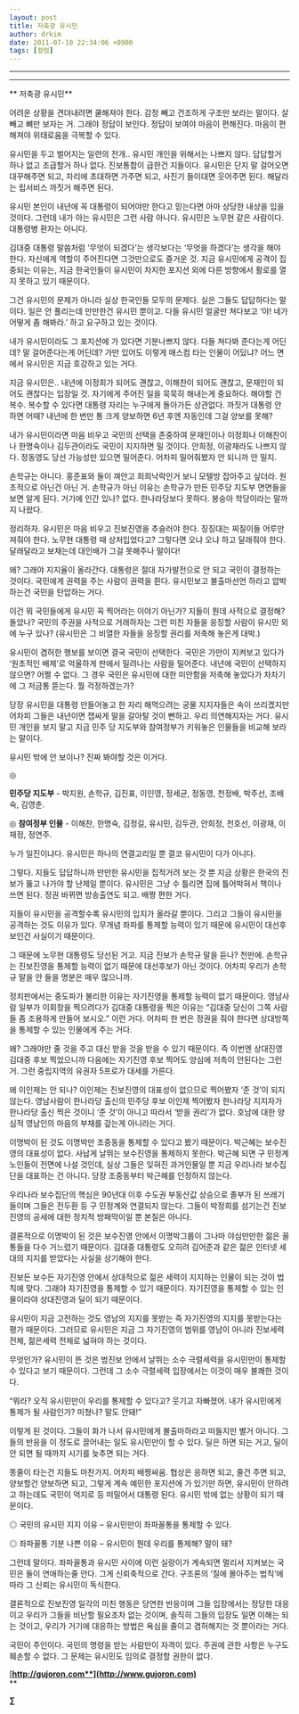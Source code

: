 ```yaml
---
layout: post
title: 저축광 유시민
author: drkim
date: 2011-07-10 22:34:06 +0900
tags: [컬럼]
---
```




**** 

****

 
  ** 저축광 유시민** 

 어려운 상황을 견뎌내려면 쿨해져야 한다. 감정 빼고 건조하게 구조만 보라는 말이다. 살 빼고 뼈만 보자는 거. 그래야 정답이 보인다. 정답이 보여야 마음이 편해진다. 마음이 편해져야 위태로움을 극복할 수 있다. 

 유시민을 두고 벌어지는 일련의 전개.. 유시민 개인을 위해서는 나쁘지 않다. 답답할거 하나 없고 조급할거 하나 없다. 진보통합이 급한건 지들이다. 유시민은 단지 말 걸어오면 대꾸해주면 되고, 자리에 초대하면 가주면 되고, 사진기 들이대면 웃어주면 된다. 해달라는 립서비스 까짓거 해주면 된다. 

 유시민 본인이 내년에 꼭 대통령이 되어야만 한다고 믿는다면 아마 상당한 내상을 입을 것이다. 그런데 내가 아는 유시민은 그런 사람 아니다. 유시민은 노무현 같은 사람이다. 대통령병 환자는 아니다. 

 김대중 대통령 말씀처럼 ‘무엇이 되겠다’는 생각보다는 ‘무엇을 하겠다’는 생각을 해야 한다. 자신에게 역할이 주어진다면 그것만으로도 즐거운 것. 지금 유시민에게 공격이 집중되는 이유는, 지금 한국인들이 유시민이 차지한 포지션 외에 다른 방향에서 활로를 열지 못하고 있기 때문이다. 

 그건 유시민의 문제가 아니라 실상 한국인들 모두의 문제다. 실은 그들도 답답하다는 말이다. 일은 안 풀리는데 만만한건 유시민 뿐이고. 다들 유시민 얼굴만 쳐다보고 ‘야! 네가 어떻게 좀 해봐라.’ 하고 요구하고 있는 것이다. 

 내가 유시민이라도 그 포지션에 가 있다면 기분나쁘지 않다. 다들 쳐다봐 준다는게 어딘데? 말 걸어준다는게 어딘데? 가만 있어도 이렇게 매스컴 타는 인물이 어딨냐? 어느 면에서 유시민은 지금 호강하고 있는 거다. 

 지금 유시민은.. 내년에 이정희가 되어도 괜찮고, 이해찬이 되어도 괜찮고, 문재인이 되어도 괜찮다는 입장일 것. 자기에게 주어진 일을 묵묵히 해내는게 중요하다. 해야할 건 복수. 복수할 수 있다면 대통령 자리는 누구에게 돌아가든 상관없다. 까짓거 대통령 안 하면 어때? 내년에 한 번만 통 크게 양보하면 6년 후엔 자동인데 그걸 양보를 못해?

 내가 유시민이라면 마음 비우고 국민의 선택을 존중하여 문재인이나 이정희나 이해찬이나 한명숙이나 김두관이라도 국민이 지지하면 밀 것이다. 안희정, 이광재라도 나쁘지 않다. 정동영도 당선 가능성만 있으면 밀어준다. 어차피 밀어줘봤자 안 되니까 안 밀지. 

 손학규는 아니다. 홍준표와 둘이 껴안고 희희낙락인거 보니 모텔방 잡아주고 싶더라. 원초적으로 아닌건 아닌 거. 손학규가 아닌 이유는 손학규가 만든 민주당 지도부 면면들을 보면 알게 된다. 거기에 인간 있나? 없다. 한나라당보다 못하다. 봉숭아 학당이라는 말까지 나왔다.

 정리하자. 유시민은 마음 비우고 진보진영을 추슬러야 한다. 징징대는 찌질이들 어루만져줘야 한다. 노무현 대통령 때 상처입었다고? 그렇다면 오냐 오냐 하고 달래줘야 한다. 달래달라고 보채는데 대인배가 그걸 못해주나 말이다! 

 왜? 그래야 지지율이 올라간다. 대통령은 절대 자가발전으로 안 되고 국민이 결정하는 것이다. 국민에게 권력을 주는 사람이 권력을 쥔다. 유시민보고 불출마선언 하라고 압박하는건 국민을 탄압하는 거다. 

 이건 뭐 국민들에게 유시민 꼭 찍어라는 이야기 아닌가? 지들이 뭔데 사적으로 결정해? 돌았나? 국민의 주권을 사적으로 거래하자는 그런 미친 자들을 응징할 사람이 유시민 외에 누구 있나? (유시민은 그 비열한 자들을 응징할 권리를 저축해 놓은게 대박.)

 유시민이 겸허한 행보를 보이면 결국 국민이 선택한다. 국민은 가만이 지켜보고 있다가 ‘원초적인 배제’로 억울하게 판에서 밀려나는 사람을 밀어준다. 내년에 국민이 선택하지 않으면? 어쩔 수 없다. 그 경우 국민은 유시민에 대한 미안함을 저축해 놓았다가 차차기에 그 저금통 뜯는다. 뭘 걱정하겠는가?

 당장 유시민을 대통령 만들어놓고 한 자리 해먹으려는 궁물 지지자들은 속이 쓰리겠지만 어차피 그들은 내년이면 잽싸게 말을 갈아탈 것이 뻔하고. 우리 의연해지자는 거다. 유시민 개인을 보지 말고 지금 민주 당 지도부와 참여정부가 키워놓은 인물들을 비교해 보라는 말이다.

 유시민 밖에 안 보이나? 진짜 봐야할 것은 이거다.

 ◎ 

**민주당 지도부** - 박지원, 손학규, 김진표, 이인영, 정세균, 정동영, 천정배, 박주선, 조배숙, 김영춘. 
  
◎ **참여정부 인물** - 이해찬, 한명숙, 김정길, 유시민, 김두관, 안희정, 천호선, 이광재, 이재정, 정연주.

 누가 일진이냐다. 유시민은 하나의 연결고리일 뿐 결코 유시민이 다가 아니다. 

 그렇다. 지들도 답답하니까 만만한 유시민을 집적거려 보는 것 뿐 지금 상황은 한국의 진보가 뚫고 나가야 할 난제일 뿐이다. 유시민은 그냥 수 틀리면 집에 틀어박혀서 책이나 쓰면 된다. 정권 바뀌면 방송출연도 되고. 배짱 편한 거다.

 지들이 유시민을 공격할수록 유시민의 입지가 올라갈 뿐이다. 그리고 그들이 유시민을 공격하는 것도 이유가 있다. 무개념 좌파를 통제할 능력이 있기 때문에 유시민이 대선후보인건 사실이기 때문이다. 

 그 때문에 노무현 대통령도 당선된 거고. 지금 진보가 손학규 말을 듣나? 천만에. 손학규는 진보진영을 통제할 능력이 없기 때문에 대선후보가 아닌 것이다. 어차피 우리가 손학규 말을 안 들을 명분은 매우 많으니까. 

 정치판에서는 중도파가 불리한 이유는 자기진영을 통제할 능력이 없기 때문이다. 영남사람 일부가 이회창을 찍으려다가 김대중 대통령을 찍은 이유는 “김대중 당신이 그쪽 사람들 좀 조용하게 만들어 보시오.” 이런 거다. 어차피 한 번은 정권을 줘야 한다면 상대방쪽을 통제할 수 있는 인물에게 주는 거다. 

 왜? 그래야만 줄 것을 주고 대신 받을 것을 받을 수 있기 때문이다. 즉 이번엔 상대진영 김대중 후보 찍었으니까 다음에는 자기진영 후보 찍어도 양심에 저촉이 안된다는 그런 거. 그런 중립지역의 유권자 5프로가 대세를 가른다.

 왜 이인제는 안 되나? 이인제는 진보진영의 대표성이 없으므로 찍어봤자 ‘준 것’이 되지 않는다. 영남사람이 한나라당 출신의 민주당 후보 이인제 찍어봤자 한나라당 지지자가 한나라당 출신 찍은 것이니 ‘준 것’이 아니고 따라서 ‘받을 권리’가 없다. 호남에 대한 양심적 영남인의 마음의 부채를 갚는게 아니라는 거다. 

 이명박이 된 것도 이명박만 조중동을 통제할 수 있다고 봤기 때문이다. 박근혜는 보수진영의 대표성이 없다. 사납게 날뛰는 보수진영을 통제하지 못한다. 박근혜 되면 구 민정계 노인들이 전면에 나설 것인데, 실상 그들은 잊혀진 과거인물일 뿐 지금 우리나라 보수집단을 대표하는 건 아니다. 당장 조중동부터 박근혜를 인정하지 않는다.

 우리나라 보수집단의 핵심은 90년대 이후 수도권 부동산값 상승으로 졸부가 된 쓰레기들이며 그들은 전두환 등 구 민정계와 연결되지 않는다. 그들이 박정희를 섬기는건 진보진영의 공세에 대한 정치적 방패막이일 뿐 본질은 아니다. 

 결론적으로 이명박이 된 것은 보수진영 안에서 이명박그룹이 그나마 야심만만한 젊은 꼴통들을 다수 거느렸기 때문이다. 김대중 대통령도 오히려 김어준과 같은 젊은 인터넷 세대의 지지를 받았다는 사실을 상기해야 한다. 

 진보든 보수든 자기진영 안에서 상대적으로 젊은 세력이 지지하는 인물이 되는 것이 법칙에 맞다. 그래야 자기진영을 통제할 수 있기 때문이다. 자기진영을 통제할 수 있는 인물이라야 상대진영과 딜이 되기 때문이다. 

 유시민이 지금 고전하는 것도 영남의 지지를 못받는 즉 자기진영의 지지를 못받는다는 평가 때문이다. 그러므로 유시민은 지금 그 자기진영의 범위를 영남이 아니라 진보세력 전체, 젊은세력 전체로 넓혀야 하는 것이다.

 무엇인가? 유시민이 뜬 것은 범진보 안에서 날뛰는 소수 극렬세력을 유시민만이 통제할 수 있다고 보기 때문이다. 그런데 그 소수 극렬세력 입장에서는 이것이 매우 불쾌한 것이다.

 “뭐라? 오직 유시민만이 우리를 통제할 수 있다고? 웃기고 자빠졌어. 내가 유시민에게 통제가 될 사람인가? 미쳤나? 말도 안돼!” 

 이렇게 된 것이다. 그들이 화가 나서 유시민에게 불출마하라고 떠들지만 별거 아니다. 그들의 반응을 이 정도로 끌어내는 일도 유시민만이 할 수 있다. 딜은 하면 되는 거고, 딜이 안 되면 될 때까지 시기를 늦추면 되는 거다. 

 똥줄이 타는건 지들도 마찬가지. 어차피 배짱싸움. 협상은 응하면 되고, 줄건 주면 되고, 양보할건 양보하면 되고, 그렇게 계속 예민한 포지션에 가 있기만 하면, 유시민이 안하려고 하는데도 국민이 억지로 등 떠밀어서 대통령 된다. 유시민 밖에 없는 상황이 되기 때문이다.

 ◎ 국민의 유시민 지지 이유 – 유시민만이 좌파꼴통을 통제할 수 있다.


  
◎ 좌파꼴통 기분 나쁜 이유 – 유시민이 뭔데 우리를 통제해? 말이 돼? 

 그런데 말이다. 좌파꼴통과 유시민 사이에 이런 실랑이가 계속되면 멀리서 지켜보는 국민은 둘이 연애하는줄 안다. 그게 신뢰축적으로 간다. 구조론의 ‘질에 몰아주는 법칙’에 따라 그 신뢰는 유시민이 독식한다.

 결론적으로 진보진영 일각의 미친 행동은 당연한 반응이며 그들 입장에서는 정당한 대응이고 우리가 그들을 비난할 필요조차 없는 것이며, 솔직히 그들의 입장도 일면 이해는 되는 것이고, 우리가 거기에 대응하는 방법은 욕심을 줄이고 겸허해지는 것 뿐이라는 거다. 

 국민이 주인이다. 국민의 명령을 받는 사람만이 자격이 있다. 주권에 관한 사항은 누구도 훼손할 수 없다. 그 문제는 유시민도 임의로 결정할 권한이 없다. 



  




[**http://gujoron.com**](http://www.gujoron.com)**  
** 

**∑**